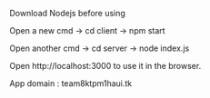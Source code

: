 Download Nodejs before using

Open a new cmd -> cd client -> npm start

Open another cmd -> cd server -> node index.js

Open http://localhost:3000  to use it in the browser.

App domain : team8ktpm1haui.tk

